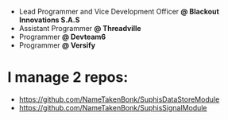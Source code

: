 * Lead Programmer and Vice Development Officer **@ Blackout Innovations S.A.S**
* Assistant Programmer **@ Threadville**
* Programmer **@ Devteam6**
* Programmer **@ Versify**

# I manage 2 repos: 
* https://github.com/NameTakenBonk/SuphisDataStoreModule
* https://github.com/NameTakenBonk/SuphisSignalModule

